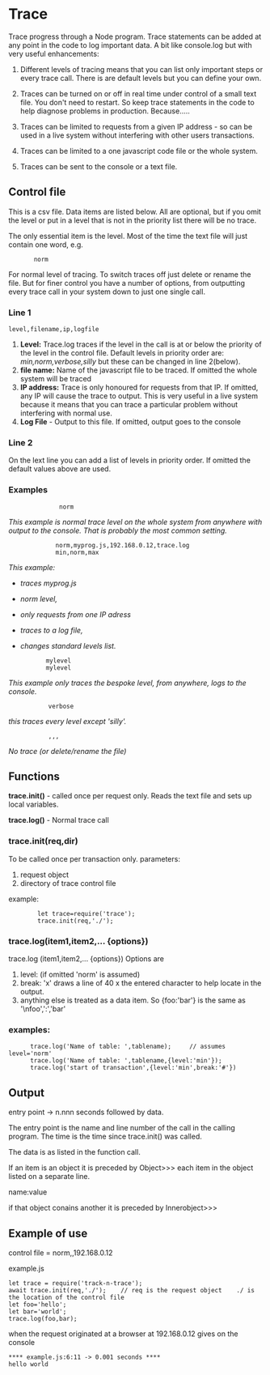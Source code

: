  

# Trace

Trace progress through a Node program.  Trace statements    can be added at any point in the code to log important      data.  A bit like console.log but with very useful enhancements:

1. Different levels of tracing means that you can list only important steps or every trace call.  There is are default levels but you can define your own.

2. Traces can be turned on or off in real time under control of a small text file. You don't need to restart.  So keep  trace statements in the code to help diagnose problems in production. Because.....

3. Traces can be limited to requests from a given      IP address - so can be used in a live system without        interfering with other users transactions.

4. Traces can be limited to a one javascript code file      or the whole system.

5. Traces can be sent to the console or a text file.
 
##   Control file

  This is a csv file. Data items are listed below. All are optional,  but if you omit the level or put in a level that is not in the priority list there will be no trace.

  The only essential item is the level. Most of the time the text file will just contain one word, e.g. 

           norm

   For normal level of tracing. To switch traces off  just delete or rename the file. But for finer control you have a number of options, from outputting every trace call in your system down to just one single call.
  
###   Line 1
```
level,filename,ip,logfile
```

1. **Level:** Trace.log traces if the level in the call is at or below the priority of the level in the control file. Default levels in priority order are: *min,norm,verbose,silly* but these can be changed in line 2(below).
2. **file name:** Name of the javascript file to be traced. If omitted the whole system will be traced
3. **IP address:** Trace is only honoured for requests from that IP. If omitted, any IP will cause the trace to output. This is very useful in a live system because it means that you can trace a particular problem without interfering with normal use.
4. **Log File**  -  Output to this file. If omitted, output goes to the console  

###  Line 2

On the lext line you can add a list of levels in priority order. If omitted the default values above are used.
   
###   Examples
                  norm

  *This example is normal trace level on the whole system from anywhere with output to the console. That is probably the most common setting.*
              
                 norm,myprog.js,192.168.0.12,trace.log  
                 min,norm,max
               
  *This example:*
  - *traces myprog.js*
  - *norm level,*
  - *only requests from one IP adress*
  - *traces to a log file,*
  - *changes standard levels list.*

               mylevel
               mylevel
  
  *This example only traces the bespoke level, from anywhere, logs to the console.*

               verbose
               
*this traces every level except 'silly'.*

               ,,,   
               
*No trace (or delete/rename the file)*

##  Functions 
  
 **trace.init()** - called once per request only.  Reads the  text file and sets up local variables.

 **trace.log()** -  Normal trace call


###   trace.init(req,dir)
   
 To be called once per transaction only.  parameters:
1. request object 
2. directory of trace control file

example:

            let trace=require('trace');
            trace.init(req,'./');


###  trace.log(item1,item2,... {options})
   

trace.log (item1,item2,... {options})
Options are 
1.   level: (if omitted 'norm' is assumed)     
2.   break: 'x'  draws a line of 40 x the entered character to help locate in the output.
3.  anything else is treated as a data item. So {foo:'bar'}  is the same as '\nfoo',':','bar'

###      examples:  
  ```
        trace.log('Name of table: ',tablename);     // assumes level='norm'
        trace.log('Name of table: ',tablename,{level:'min'}); 
        trace.log('start of transaction',{level:'min',break:'#'})  
  ```

##   Output
   
   entry point   ->  n.nnn seconds followed by data.
  
  The entry point is the name and line number of the call
  in the calling program.  The time is the time since 
  trace.init() was called. 

  The data is as listed in the function call. 
  
  If an item  is an object it is preceded by 
  Object>>>    each item in the object listed on a separate line.

  name:value
  
  if that object conains another it is preceded by  Innerobject>>>

## Example of use 

 control file =  norm,,192.168.0.12 


  example.js
  ```
  let trace = require('track-n-trace');
  await trace.init(req,'./');    // req is the request object    ./ is the location of the control file
  let foo='hello';
  let bar='world';
  trace.log(foo,bar);
 ```
  when the request originated at a browser at 192.168.0.12 gives on the console
 
   ```
  **** example.js:6:11 -> 0.001 seconds ****
  hello world
```
